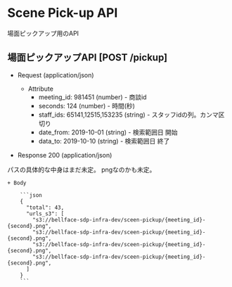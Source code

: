 # Scene Pick-up API
場面ピックアップ用のAPI


## 場面ピックアップAPI [POST /pickup]

+ Request (application/json)

    + Attribute
        + meeting_id: 981451 (number) - 商談id
        + seconds: 124 (number) - 時間(秒)
        + staff_ids: 65141,12515,153235 (string) - スタッフidの列。カンマ区切り
        + date_from: 2019-10-01 (string) - 検索範囲日 開始
        + data_to: 2019-10-10 (string) - 検索範囲日 終了


+ Response 200 (application/json)

パスの具体的な中身はまだ未定。
pngなのかも未定。

    + Body
    
        ```json
        {
          "total": 43,
          "urls_s3": [
            "s3://bellface-sdp-infra-dev/sceen-pickup/{meeting_id}-{second}.png",
            "s3://bellface-sdp-infra-dev/sceen-pickup/{meeting_id}-{second}.png",
            "s3://bellface-sdp-infra-dev/sceen-pickup/{meeting_id}-{second}.png",
            "s3://bellface-sdp-infra-dev/sceen-pickup/{meeting_id}-{second}.png",
          ]
        }
        ```

